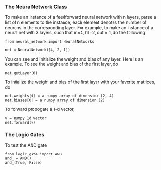 ### The NeuralNetwork Class
To make an instance of a feedforward neural network with n layers,
parse a list of n elements to the instance, each element denotes
the number of neurons in the corresponding layer. For example,
to make an instance of a neural net with 3 layers, such that in=4, h1=2,
out = 1, do the following
```
from neural_network import NeuralNetworks

net = NeuralNetwork([4, 2, 1])
```
You can see and initialize the weight and bias of any layer. Here is an 
example.
To see the weight and bias of the first layer, do
```
net.getLayer(0)
```
To intialize the weight and bias of the first layer with your favorite 
matrices, do
```
net.weights[0] = a numpy array of dimension (2, 4)
net.biases[0] = a numpy array of dimension (2)
```
To forward propogate a 1-d vector,
```
v = numpy 1d vector
net.forward(v)
```

### The Logic Gates
To test the AND gate 
```
from logic_gate import AND
and_ = AND()
and_(True, False)
```

